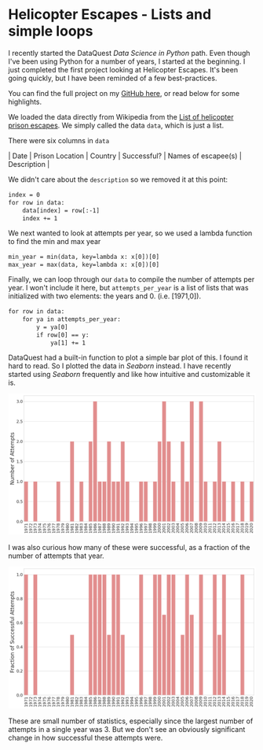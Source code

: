 # Helicopter Escapes - Lists and simple loops

I recently started the DataQuest *Data Science in Python* path. Even though I've been using Python for a number of years, I started at the beginning. I just completed the first project looking at Helicopter Escapes. It's been going quickly, but I have been reminded of a few best-practices.

You can find the full project on my [GitHub here](https://github.com/joshfuchs/DataScience_projects/blob/master/Prison_Break_project.ipynb), or read below for some highlights. 

We loaded the data directly from Wikipedia from the [List of helicopter prison escapes](https://en.wikipedia.org/wiki/List_of_helicopter_prison_escapes). We simply called the data `data`, which is just a list.

There were six columns in `data`

| Date | Prison Location | Country | Successful? | Names of escapee(s) | Description |


We didn't care about the `description` so we removed it at this point:

```
index = 0
for row in data:
    data[index] = row[:-1]
    index += 1
```

We next wanted to look at attempts per year, so we used a lambda function to find the min and max year
```
min_year = min(data, key=lambda x: x[0])[0]
max_year = max(data, key=lambda x: x[0])[0]
```

Finally, we can loop through our `data` to compile the number of attempts per year. I won't include it here, but `attempts_per_year` is a list of lists that was initialized with two elements: the years and 0. (i.e. [1971,0]).

```
for row in data:
    for ya in attempts_per_year: 
        y = ya[0]
        if row[0] == y:
            ya[1] += 1
```    

DataQuest had a built-in function to plot a simple bar plot of this. I found it hard to read. So I plotted the data in *Seaborn* instead. I have recently started using *Seaborn* frequently and like how intuitive and customizable it is. 

![Attempts Per Year](attempts_per_year.png)

I was also curious how many of these were successful, as a fraction of the number of attempts that year.

![Fraction of Successful Attempts Per Year](fraction_per_year.png)

These are small number of statistics, especially since the largest number of attempts in a single year was 3. But we don't see an obviously significant change in how successful these attempts were.
